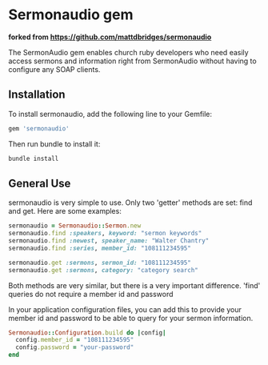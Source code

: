 # Sermonaudio gem

**forked from https://github.com/mattdbridges/sermonaudio**

The SermonAudio gem enables church ruby developers who need easily access sermons and information right from SermonAudio without having to configure any SOAP clients.

## Installation

To install sermonaudio, add the following line to your Gemfile:

```ruby
gem 'sermonaudio'
```

Then run bundle to install it:

```ruby
bundle install
```
    
## General Use

sermonaudio is very simple to use. Only two 'getter' methods are set: find and get. Here are some examples:

```ruby
sermonaudio = Sermonaudio::Sermon.new
sermonaudio.find :speakers, keyword: "sermon keywords"
sermonaudio.find :newest, speaker_name: "Walter Chantry"
sermonaudio.find :series, member_id: "108111234595"

sermonaudio.get :sermons, sermon_id: "108111234595"
sermonaudio.get :sermons, category: "category search"
```

Both methods are very similar, but there is a very important difference. 'find' queries do not require a member id and password

In your application configuration files, you can add this to provide your member id and password to be able to query for your sermon information.

```ruby
Sermonaudio::Configuration.build do |config|
  config.member_id = "108111234595"
  config.password = "your-password"
end
```